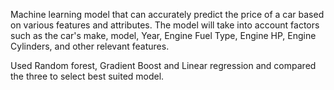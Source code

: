 Machine learning model that can accurately predict the price of a car  based on various features and attributes. The model will take into account 
factors such as the car's make, model, Year, Engine Fuel Type, Engine HP, Engine Cylinders, and other relevant features.

Used Random forest, Gradient Boost and Linear regression and compared the three to select best suited model.
